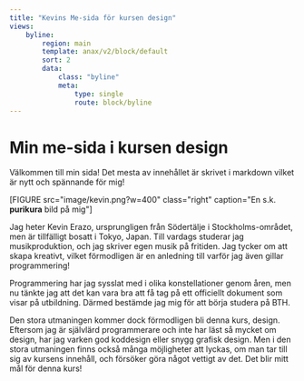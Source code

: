 ```yaml
---
title: "Kevins Me-sida för kursen design"
views:
    byline:
        region: main
        template: anax/v2/block/default
        sort: 2
        data:
            class: "byline"
            meta:
                type: single                
                route: block/byline
---
```

Min me-sida i kursen design
=========================

Välkommen till min sida! Det mesta av innehållet är skrivet i markdown vilket är nytt och spännande för mig!

[FIGURE src="image/kevin.png?w=400" class="right" caption="En s.k. __purikura__ bild på mig"]

Jag heter Kevin Erazo, ursprungligen från Södertälje i Stockholms-området, men är tillfälligt bosatt i Tokyo, Japan. Till vardags studerar jag musikproduktion, och jag skriver egen musik på fritiden. Jag tycker om att skapa kreativt, vilket förmodligen är en anledning till varför jag även gillar programmering!

Programmering har jag sysslat med i olika konstellationer genom åren, men nu tänkte jag att det kan vara bra att få tag på ett officiellt dokument som visar på utbildning. Därmed bestämde jag mig för att börja studera på BTH.

Den stora utmaningen kommer dock förmodligen bli denna kurs, design. Eftersom jag är självlärd programmerare och inte har läst så mycket om design, har jag varken god koddesign eller snygg grafisk design. Men i den stora utmaningen finns också många möjligheter att lyckas, om man tar till sig av kursens innehåll, och försöker göra något vettigt av det. Det blir mitt mål för denna kurs!
